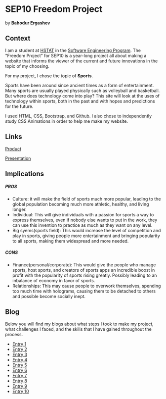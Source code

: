 # SEP10 Freedom Project
by **Bahodur Ergashev**

## Context
I am a student at [HSTAT](https://www.hstat.org/) in the [Software Engineering Program](https://hstatsep.github.io/). The "Freedom Project" for SEP10 is a year-long project all about making a website that informs the viewer of the current and future innovations in the topic of my choosing.

For my project, I chose the topic of **Sports**. 

Sports have been around since ancient times as a form of entertainment.
Many sports are usually played physically such as volleyball and basketball. But where does technology come into play?
This site will look at the uses of technology within sports, both in the past and with hopes and predictions for the future.

I used HTML, CSS, Bootstrap, and Github. I also chose to independently study CSS Animations in order to help me make my website.

## Links

[Product](https://bahodure0226.github.io/sep10-freedom-project/)

[Presentation](https://docs.google.com/presentation/d/1jJZoE8Pgm8pYTfDr0qfEXtR4iKgPAsS63QI5BjHhX70/edit?slide=id.p#slide=id.p)

## Implications
##### PROS
* Culture: it will make the field of sports much more popular, leading to the global population becoming much more athletic, healthy, and living longer.
* Individual: This will give individuals with a passion for sports a way to express themselves, even if nobody else wants to put in the work, they can use this invention to practice as much as they want on any level.
* Big syems(sports field): This would increase the level of competition and play in sports, giving people more entertainment and bringing popularity to all sports, making them widespread and more needed.
##### CONS
* Finance(personal/corporate): This would give the people who manage sports, host sports, and creators of sports apps an incredible boost in profit with the popularity of sports rising greatly. Possibly leading to an inbalance of economy in favor of sports.
* Relationships: This may cause people to overwork themselves, spending too much time with holograms, causing them to be detached to others and possible become socially inept.


## Blog
Below you will find my blogs about what steps I took to make my project, what challenges I faced, and the skills that I have gained throughout the process.

* [Entry 1](blog/entry01.md)
* [Entry 2](blog/entry02.md)
* [Entry 3](blog/entry03.md)
* [Entry 4](blog/entry04.md)
* [Entry 5](blog/entry05.md)
* [Entry 6](blog/entry06.md)
* [Entry 7](blog/entry07.md)
* [Entry 8](blog/entry08.md)
* [Entry 9](blog/entry09.md)
* [Entry 10](blog/entry10.md)
